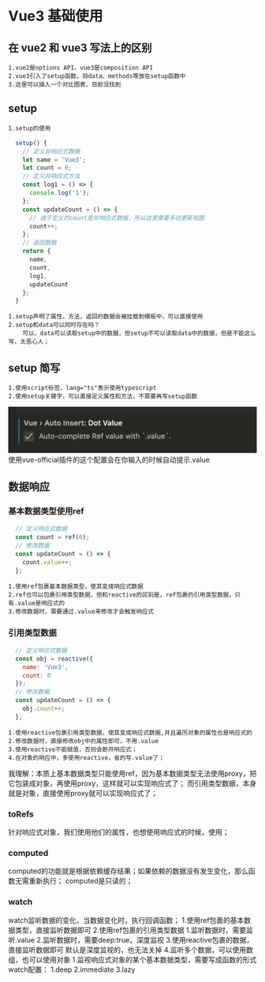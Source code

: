 # Vue3 基础使用

## 在 vue2 和 vue3 写法上的区别

    1.vue2是options API，vue3是composition API
    2.vue3引入了setup函数，将data、methods等放在setup函数中
    3.这里可以插入一个对比图表，目前没找到

## setup

    1.setup的使用

```js
  setup() {
    // 定义非响应式数据
    let name = 'Vue3';
    let count = 0;
    // 定义非响应式方法
    const log1 = () => {
      console.log('1');
    };
    const updateCount = () => {
      // 由于定义的count是非响应式数据，所以这里需要手动更新视图
      count++;
    };
    // 返回数据
    return {
      name,
      count,
      log1,
      updateCount
    };
  }
```

    1.setup声明了属性，方法，返回的数据会被挂载到模板中，可以直接使用
    2.setup和data可以同时存在吗？
        可以，data可以读取setup中的数据，但setup不可以读取data中的数据，但是不能这么写，太恶心人；

## setup 简写

<script lang="ts" setup>
// 定义非响应式数据
let name = 'Vue3';
let count = 0;
// 定义非响应式方法
const log1 = () => {
  console.log('1');
};
const updateCount = () => {
  // 由于定义的count是非响应式数据，所以这里需要手动更新视图
  count++;
};
</script>

    1.使用script标签，lang="ts"表示使用typescript
    2.使用setup关键字，可以直接定义属性和方法，不需要再写setup函数

![alt text](image.png)
  使用vue-official插件的这个配置会在你输入的时候自动提示.value

## 数据响应

### 基本数据类型使用ref

```js
  // 定义响应式数据
  const count = ref(0);
  // 修改数据
  const updateCount = () => {
    count.value++;
  };
```

    1.使用ref包裹基本数据类型，使其变成响应式数据
    2.ref也可以包裹引用类型数据，但和reactive的区别是，ref包裹的引用类型数据，只有.value是响应式的
    3.修改数据时，需要通过.value来修改才会触发响应式

### 引用类型数据

```js
  // 定义响应式数据
  const obj = reactive({
    name: 'Vue3',
    count: 0
  });
  // 修改数据
  const updateCount = () => {
    obj.count++;
  };
```

    1.使用reactive包裹引用类型数据，使其变成响应式数据,并且遍历对象的属性也是响应式的
    2.修改数据时，直接修改obj中的属性即可，不用.value
    3.使用reactive不能赋值，否则会断开响应式；
    4.在对象的响应中，多使用reactive，省的写.value了；

我理解：本质上基本数据类型只能使用ref，因为基本数据类型无法使用proxy，把它包装成对象，再使用proxy，这样就可以实现响应式了；
而引用类型数据，本身就是对象，直接使用proxy就可以实现响应式了；

### toRefs

  针对响应式对象，我们使用他们的属性，也想使用响应式的时候，使用；

### computed

  computed的功能就是根据依赖缓存结果；如果依赖的数据没有发生变化，那么函数无需重新执行；
  computed是只读的；

### watch

  watch监听数据的变化，当数据变化时，执行回调函数；
    1.使用ref包裹的基本数据类型，直接监听数据即可
    2.使用ref包裹的引用类型数据
      1.监听数据时，需要监听.value
      2.监听数据时，需要deep:true，深度监视
    3.使用reactive包裹的数据，直接监听数据即可
      默认是深度监视的，也无法关掉
    4.监听多个数据，可以使用数组，也可以使用对象
      1.监视响应式对象的某个基本数据类型，需要写成函数的形式
    watch配置： 1.deep 2.immediate 3.lazy

